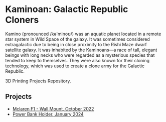 # Kaminoan: Galactic Republic Cloners 

Kamino (pronounced /kə'minoʊ/) was an aquatic planet located in a remote star system in Wild Space of the galaxy. It was sometimes considered extragalactic due to being in close proximity to the Rishi Maze dwarf satellite galaxy. It was inhabited by the Kaminoans—a race of tall, elegant beings with long necks who were regarded as a mysterious species that tended to keep to themselves. They were also known for their cloning technology, which was used to create a clone army for the Galactic Republic.

3D Printing Projects Repository.

## Projects
- [Mclaren F1 - Wall Mount, October 2022](mclaren_f1)
- [Power Bank Holder, January 2024](battery_holder)
